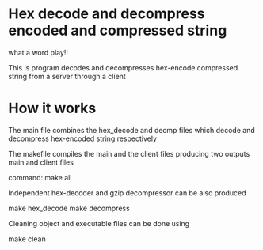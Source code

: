 # Hex decode and decompress encoded and compressed string
what a word play!!

This is program decodes and decompresses hex-encode compressed string from a server through a client

#   How it works

The main file combines the hex_decode and  decmp files which decode and decompress hex-encoded string respectively

The makefile  compiles the main and the client files producing two outputs main and 
client files

command: 
    make all

Independent hex-decoder and gzip decompressor can be also produced  

make hex_decode
make decompress

Cleaning object and executable files can be done using 

make clean